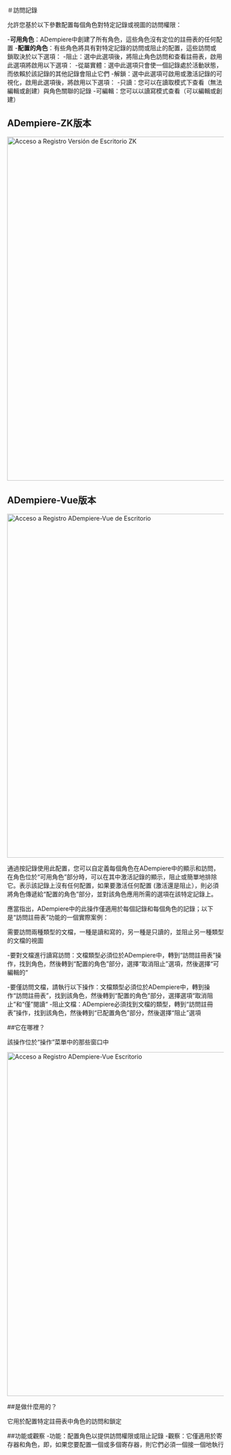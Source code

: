 ＃訪問記錄

允許您基於以下參數配置每個角色對特定記錄或視圖的訪問權限：

  -**可用角色**：ADempiere中創建了所有角色，這些角色沒有定位的註冊表的任何配置
  -**配置的角色**：有些角色將具有對特定記錄的訪問或阻止的配置，這些訪問或
  鎖取決於以下選項：
    -阻止：選中此選項後，將阻止角色訪問和查看註冊表，啟用此選項將啟用以下選項：
         -從屬實體：選中此選項只會使一個記錄處於活動狀態，而依賴於該記錄的其他記錄會阻止它們
    -解鎖：選中此選項可啟用或激活記錄的可視化，啟用此選項後，將啟用以下選項：
      -只讀：您可以在讀取模式下查看（無法編輯或創建）與角色關聯的記錄
      -可編輯：您可以以讀寫模式查看（可以編輯或創建）
      
## ADempiere-ZK版本
   
<img :src="$withBase('/images/components/record-access/ZK_access-to-records.png')" alt="Acceso a Registro Versión de Escritorio ZK" width="800px">
     
## ADempiere-Vue版本

<img :src="$withBase('/images/components/record-access/AD-Vue-AccesoRegistros-Ventana.png')" alt="Acceso a Registro ADempiere-Vue de Escritorio" width="800px">

通過按記錄使用此配置，您可以自定義每個角色在ADempiere中的顯示和訪問，在角色位於“可用角色”部分時，可以在其中激活記錄的顯示，阻止或簡單地排除它。表示該記錄上沒有任何配置，如果要激活任何配置
(激活還是阻止），則必須將角色傳遞給“配置的角色”部分，並對該角色應用所需的選項在該特定記錄上。

應當指出，ADempiere中的此操作僅適用於每個記錄和每個角色的記錄；以下是“訪問註冊表”功能的一個實際案例：

需要訪問兩種類型的文檔，一種是讀和寫的，另一種是只讀的，並阻止另一種類型的文檔的視圖
  
  -要對文檔進行讀寫訪問：文檔類型必須位於ADempiere中，轉到“訪問註冊表”操作，找到角色，然後轉到“配置的角色”部分，選擇“取消阻止”選項，然後選擇“可編輯的“
  
  -要僅訪問文檔，請執行以下操作：文檔類型必須位於ADempiere中，轉到操作“訪問註冊表”，找到該角色，然後轉到“配置的角色”部分，選擇選項“取消阻止”和“僅”閱讀“
  -阻止文檔：ADempiere必須找到文檔的類型，轉到“訪問註冊表”操作，找到該角色，然後轉到“已配置角色”部分，然後選擇“阻止”選項
  
##它在哪裡？

該操作位於“操作”菜單中的那些窗口中

<img :src="$withBase('/images/components/record-access/AD-Vue_MA-Acceso_Registro.png')" alt="Acceso a Registro ADempiere-Vue Escritorio" width="800px">

##是做什麼用的？

它用於配置特定註冊表中角色的訪問和鎖定

##功能或觀察
-功能：配置角色以提供訪問權限或阻止記錄
-觀察：它僅適用於寄存器和角色，即，如果您要配置一個或多個寄存器，則它們必須一個接一個地執行
  
